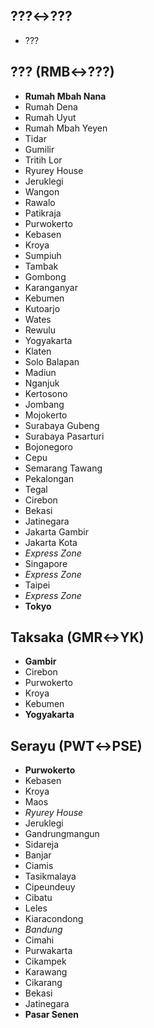 ## ???↔???
* ???
## ??? (RMB↔???)
* **Rumah Mbah Nana**
* Rumah Dena
* Rumah Uyut
* Rumah Mbah Yeyen
* Tidar
* Gumilir
* Tritih Lor
* Ryurey House
* Jeruklegi
* Wangon
* Rawalo
* Patikraja
* Purwokerto
* Kebasen
* Kroya
* Sumpiuh
* Tambak
* Gombong
* Karanganyar
* Kebumen
* Kutoarjo
* Wates
* Rewulu
* Yogyakarta
* Klaten
* Solo Balapan
* Madiun
* Nganjuk
* Kertosono
* Jombang
* Mojokerto
* Surabaya Gubeng
* Surabaya Pasarturi
* Bojonegoro
* Cepu
* Semarang Tawang
* Pekalongan
* Tegal
* Cirebon
* Bekasi
* Jatinegara
* Jakarta Gambir
* Jakarta Kota
* *Express Zone*
* Singapore
* *Express Zone*
* Taipei
* *Express Zone*
* **Tokyo**
## Taksaka (GMR↔YK)
* **Gambir**
* Cirebon
* Purwokerto
* Kroya
* Kebumen
* **Yogyakarta**
## Serayu (PWT↔PSE)
* **Purwokerto**
* Kebasen
* Kroya
* Maos
* *Ryurey House*
* Jeruklegi
* Gandrungmangun
* Sidareja
* Banjar
* Ciamis
* Tasikmalaya
* Cipeundeuy
* Cibatu
* Leles
* Kiaracondong
* *Bandung*
* Cimahi
* Purwakarta
* Cikampek
* Karawang
* Cikarang
* Bekasi
* Jatinegara
* **Pasar Senen**
